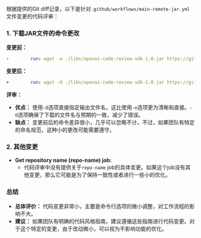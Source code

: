 根据提供的Git diff记录，以下是针对`.github/workflows/main-remote-jar.yml`文件变更的代码评审：

### 1. 下载JAR文件的命令更改

**变更前：**
```yaml
-        run: wget -o ./libs/openai-code-review-sdk-1.0.jar https://github.com/ravensered/openai-code-review-log/releases/download/v1.0/openai-code-review-sdk-1.0.jar
```

**变更后：**
```yaml
+        run: wget -O ./libs/openai-code-review-sdk-1.0.jar https://github.com/ravensered/openai-code-review-log/releases/download/v1.0/openai-code-review-sdk-1.0.jar
```

**评审：**
- **优点：** 使用`-O`选项直接指定输出文件名，这比使用`-o`选项更为清晰和直接。`-O`选项确保了下载的文件名与预期的一致，减少了错误。
- **缺点：** 变更前后的命令差异很小，几乎可以忽略不计。不过，如果团队有特定的命名规范，这种小的更改可能需要遵守。

### 2. 其他变更

- **Get repository name (repo-name) job:**
  - 代码评审中没有提供关于`repo-name` job的具体变更。如果这个job没有其他变更，那么它可能是为了保持一致性或者进行一些小的优化。

### 总结

- **总体评价：** 代码变更非常小，主要是命令行选项的微小调整，对工作流程的影响不大。
- **建议：** 如果团队有明确的代码风格指南，建议遵循这些指南进行代码变更。对于这个特定的变更，由于改动微小，可以视为不影响功能的优化。